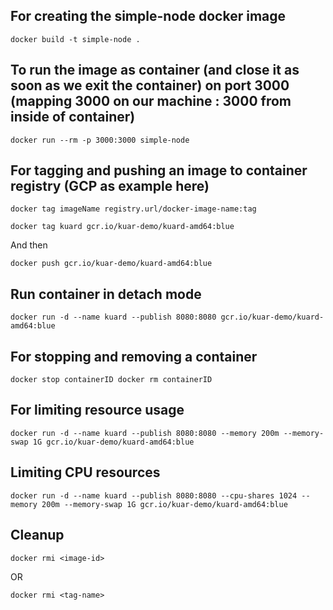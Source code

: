 ## For creating the simple-node docker image

`docker build -t simple-node .`

## To run the image as container (and close it as soon as we exit the container) on port 3000 (mapping 3000 on our machine : 3000 from inside of container)

`docker run --rm -p 3000:3000 simple-node`

## For tagging and pushing an image to container registry (GCP as example here)

`docker tag imageName registry.url/docker-image-name:tag`

`docker tag kuard gcr.io/kuar-demo/kuard-amd64:blue`

And then

`docker push gcr.io/kuar-demo/kuard-amd64:blue`

## Run container in detach mode

`docker run -d --name kuard --publish 8080:8080 gcr.io/kuar-demo/kuard-amd64:blue`

## For stopping and removing a container

`docker stop containerID
docker rm containerID`

## For limiting resource usage

`docker run -d --name kuard --publish 8080:8080 --memory 200m --memory-swap 1G gcr.io/kuar-demo/kuard-amd64:blue`

## Limiting CPU resources

`docker run -d --name kuard --publish 8080:8080 --cpu-shares 1024 --memory 200m --memory-swap 1G gcr.io/kuar-demo/kuard-amd64:blue`

## Cleanup

`docker rmi <image-id>`

OR

`docker rmi <tag-name>`

